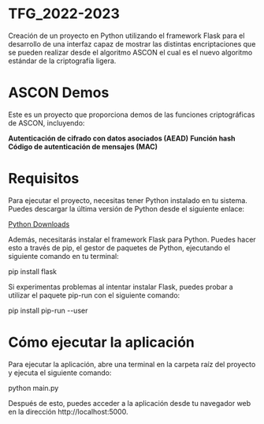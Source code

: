 # TFG_2022-2023
Creación de un proyecto en Python utilizando el framework Flask para el desarrollo de una interfaz capaz de mostrar las distintas encriptaciones que se pueden realizar desde el algoritmo ASCON el cual es el nuevo algoritmo estándar de la criptografía ligera.

# ASCON Demos

Este es un proyecto que proporciona demos de las funciones criptográficas de ASCON, incluyendo:

**Autenticación de cifrado con datos asociados (AEAD)**
**Función hash**
**Código de autenticación de mensajes (MAC)**

# Requisitos

Para ejecutar el proyecto, necesitas tener Python instalado en tu sistema. Puedes descargar la última versión de Python desde el siguiente enlace:

[Python Downloads](https://www.python.org/downloads/)

Además, necesitarás instalar el framework Flask para Python. Puedes hacer esto a través de pip, el gestor de paquetes de Python, ejecutando el siguiente comando en tu terminal:

pip install flask

Si experimentas problemas al intentar instalar Flask, puedes probar a utilizar el paquete pip-run con el siguiente comando:


pip install pip-run --user

# Cómo ejecutar la aplicación
Para ejecutar la aplicación, abre una terminal en la carpeta raíz del proyecto y ejecuta el siguiente comando:

python main.py

Después de esto, puedes acceder a la aplicación desde tu navegador web en la dirección http://localhost:5000.
